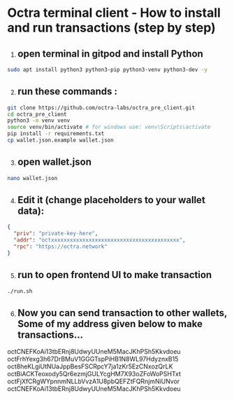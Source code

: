 # Octra terminal client - How to install and run transactions (step by step)

1. ## open terminal in gitpod and install Python

```bash
sudo apt install python3 python3-pip python3-venv python3-dev -y
```

2. ## run these commands :

```bash
git clone https://github.com/octra-labs/octra_pre_client.git
cd octra_pre_client
python3 -m venv venv
source venv/bin/activate # for windows use: venv\Scripts\activate
pip install -r requirements.txt
cp wallet.json.example wallet.json
```

3. ## open wallet.json 
```bash
nano wallet.json
```

4. ## Edit it (change placeholders to your wallet data):

```json
{
  "priv": "private-key-here",
  "addr": "octxxxxxxxxxxxxxxxxxxxxxxxxxxxxxxxxxxxxxxxxx",
  "rpc": "https://octra.network"
}
```

5. ## run to open frontend UI to make transaction

```bash
./run.sh
```

6. ## Now you can send transaction to other wallets, Some of my address given below to make transactions...

octCNEFKoAi13tbERnj8UdwyUUneM5MacJKhPSh5Kkvdoeu
octFrhYexg3h67DrBMuV1GGGTspPiHB1N8WL97HdyznxB15
oct8heKLgiUtNUaJppBesFSCRpcY7ja1zKr5EzCNxozQrLK
octBiACKTeoxody5Qr6ezmjGULYcgHM7X93oZFoWoPSHTxt
octFjXfCRgWYpnnmNLLbVvzA1U8pbQEFZtFQRnjmNiUNvor
octCNEFKoAi13tbERnj8UdwyUUneM5MacJKhPSh5Kkvdoeu
